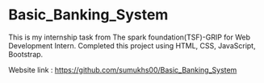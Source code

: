 # Basic_Banking_System

This is my internship task from The spark foundation(TSF)-GRIP for Web Development Intern. Completed this project using HTML, CSS, JavaScript, Bootstrap.

Website link :  https://github.com/sumukhs00/Basic_Banking_System

